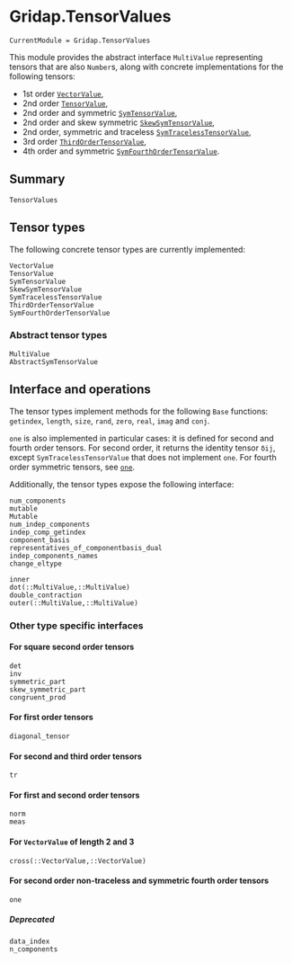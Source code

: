 # Gridap.TensorValues

```@meta
CurrentModule = Gridap.TensorValues
```

This module provides the abstract interface `MultiValue` representing tensors
that are also `Number`s, along with concrete implementations for the following
tensors:
- 1st order [`VectorValue`](@ref),
- 2nd order [`TensorValue`](@ref),
- 2nd order and symmetric [`SymTensorValue`](@ref),
- 2nd order and skew symmetric [`SkewSymTensorValue`](@ref),
- 2nd order, symmetric and traceless [`SymTracelessTensorValue`](@ref),
- 3rd order [`ThirdOrderTensorValue`](@ref),
- 4th order and symmetric [`SymFourthOrderTensorValue`](@ref).

## Summary

```@docs
TensorValues
```

## Tensor types

The following concrete tensor types are currently implemented:

```@docs
VectorValue
TensorValue
SymTensorValue
SkewSymTensorValue
SymTracelessTensorValue
ThirdOrderTensorValue
SymFourthOrderTensorValue
```

### Abstract tensor types

```@docs
MultiValue
AbstractSymTensorValue
```

## Interface and operations

The tensor types implement methods for the following `Base` functions: `getindex`, `length`, `size`, `rand`, `zero`, `real`, `imag` and `conj`.

`one` is also implemented in particular cases: it is defined for second
and fourth order tensors. For second order, it returns the identity tensor `δij`,
except `SymTracelessTensorValue` that does not implement `one`. For fourth order symmetric tensors, see [`one`](@ref).

Additionally, the tensor types expose the following interface:

```@docs
num_components
mutable
Mutable
num_indep_components
indep_comp_getindex
component_basis
representatives_of_componentbasis_dual
indep_components_names
change_eltype

inner
dot(::MultiValue,::MultiValue)
double_contraction
outer(::MultiValue,::MultiValue)
```

### Other type specific interfaces

#### For square second order tensors

```@docs
det
inv
symmetric_part
skew_symmetric_part
congruent_prod
```

#### For first order tensors

```@docs
diagonal_tensor
```

#### For second and third order tensors

```@docs
tr
```

#### For first and second order tensors

```@docs
norm
meas
```

#### For `VectorValue` of length 2 and 3

```@docs
cross(::VectorValue,::VectorValue)
```

#### For second order non-traceless and symmetric fourth order tensors

```@docs
one
```

##### Deprecated

```@docs
data_index
n_components
```
